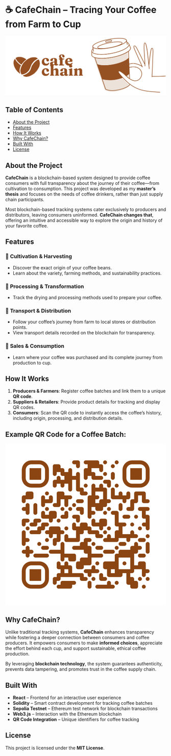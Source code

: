 # ☕ CafeChain – Tracing Your Coffee from Farm to Cup

![CafeChain Readme](public/cafechainReadme.svg)

## Table of Contents  
- [About the Project](#about-the-project)  
- [Features](#features)  
- [How It Works](#how-it-works)  
- [Why CafeChain?](#why-cafechain)  
- [Built With](#built-with)  
- [License](#license)  

## About the Project  
**CafeChain** is a blockchain-based system designed to provide coffee consumers with full transparency about the journey of their coffee—from cultivation to consumption. This project was developed as my **master’s thesis** and focuses on the needs of coffee drinkers, rather than just supply chain participants.  

Most blockchain-based tracking systems cater exclusively to producers and distributors, leaving consumers uninformed. **CafeChain changes that**, offering an intuitive and accessible way to explore the origin and history of your favorite coffee.  

## Features  
### 🌱 **Cultivation & Harvesting**  
- Discover the exact origin of your coffee beans.  
- Learn about the variety, farming methods, and sustainability practices.  

### 🔄 **Processing & Transformation**  
- Track the drying and processing methods used to prepare your coffee.  

### 🚚 **Transport & Distribution**  
- Follow your coffee’s journey from farm to local stores or distribution points.  
- View transport details recorded on the blockchain for transparency.  

### 🛒 **Sales & Consumption**  
- Learn where your coffee was purchased and its complete journey from production to cup.  

## How It Works  
1. **Producers & Farmers**: Register coffee batches and link them to a unique **QR code**.  
2. **Suppliers & Retailers**: Provide product details for tracking and display QR codes.  
3. **Consumers**: Scan the QR code to instantly access the coffee’s history, including origin, processing, and distribution details.

## Example QR Code for a Coffee Batch:
![QR Code Example](public/cafechainQrReadme.svg)

## Why CafeChain?  
Unlike traditional tracking systems, **CafeChain** enhances transparency while fostering a deeper connection between consumers and coffee producers. It empowers consumers to make **informed choices**, appreciate the effort behind each cup, and support sustainable, ethical coffee production.  

By leveraging **blockchain technology**, the system guarantees authenticity, prevents data tampering, and promotes trust in the coffee supply chain.  

## Built With  
- **React** – Frontend for an interactive user experience
- **Solidity** – Smart contract development for tracking coffee batches  
- **Sepolia Testnet** – Ethereum test network for blockchain transactions  
- **Web3.js** – Interaction with the Ethereum blockchain  
- **QR Code Integration** – Unique identifiers for coffee tracking  

## License  
This project is licensed under the **MIT License**.  